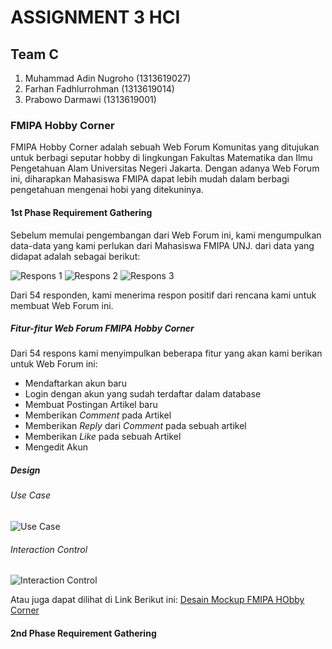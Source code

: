 # ASSIGNMENT 3 HCI
## Team C
1. Muhammad Adin Nugroho (1313619027)
2. Farhan Fadhlurrohman (1313619014)
3. Prabowo Darmawi (1313619001)


### FMIPA Hobby Corner

FMIPA Hobby Corner adalah sebuah Web Forum Komunitas yang ditujukan untuk berbagi seputar hobby di lingkungan Fakultas Matematika dan Ilmu Pengetahuan Alam Universitas Negeri Jakarta. Dengan adanya Web Forum ini, diharapkan Mahasiswa FMIPA dapat lebih mudah dalam berbagi pengetahuan mengenai hobi yang ditekuninya.


#### 1st Phase Requirement Gathering
Sebelum memulai pengembangan dari Web Forum ini, kami mengumpulkan data-data yang kami perlukan dari Mahasiswa FMIPA UNJ. dari data yang didapat adalah sebagai berikut:

![Respons 1](https://github.com/RealizeID/FMIPA-Hobby-Corner/blob/main/Respons_Kuesioner-1/Kuesioner-1_Respons-1.jpeg)
![Respons 2](https://github.com/RealizeID/FMIPA-Hobby-Corner/blob/main/Respons_Kuesioner-1/Kuesioner-1_Respons-2.jpeg)
![Respons 3](https://github.com/RealizeID/FMIPA-Hobby-Corner/blob/main/Respons_Kuesioner-1/Kuesioner-1_Respons-3.jpeg)

Dari 54 responden, kami menerima respon positif dari rencana kami untuk membuat Web Forum ini.


##### Fitur-fitur Web Forum FMIPA Hobby Corner
Dari 54 respons kami menyimpulkan beberapa fitur yang akan kami berikan untuk Web Forum ini:
* Mendaftarkan akun baru
* Login dengan akun yang sudah terdaftar dalam database
* Membuat Postingan Artikel baru
* Memberikan _Comment_ pada Artikel
* Memberikan _Reply_ dari _Comment_ pada sebuah artikel
* Memberikan _Like_ pada sebuah Artikel
* Mengedit Akun

##### Design
###### Use Case
![Use Case](https://github.com/RealizeID/FMIPA-Hobby-Corner/blob/main/FMIPA-Hobby-Corner_Use-Case.png)
###### Interaction Control
![Interaction Control](https://github.com/RealizeID/FMIPA-Hobby-Corner/blob/main/FMIPA-Hobby_Corner_Interaction-Control.jpeg)

Atau juga dapat dilihat di Link Berikut ini: [Desain Mockup FMIPA HObby Corner](https://xd.adobe.com/view/bc3ee1bc-fb3f-4d17-bb63-679b0e0d1b51-e96d/)


#### 2nd Phase Requirement Gathering
